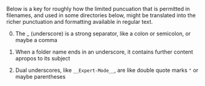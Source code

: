 
Below is a key for roughly how the limited puncuation that is
permitted in filenames, and used in some directories below, might be
translated into the richer punctuation and formatting available in
regular text.

0. The _ (underscore) is a strong separator, like a colon or semicolon, or maybe a comma

0. When a folder name ends in an underscore, it contains further content apropos to its subject

0. Dual underscores, like `__Expert-Mode__`, are like double quote marks `"` or maybe parentheses



